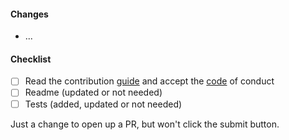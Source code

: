 #### Changes

- ...

#### Checklist

<!-- please check all items and add your own -->

- [ ] Read the contribution [guide](../blob/main/CONTRIBUTING.md) and accept the
      [code](../blob/main/CODE_OF_CONDUCT.md) of conduct
- [ ] Readme (updated or not needed)
- [ ] Tests (added, updated or not needed)

Just a change to open up a PR, but won't click the submit button.
